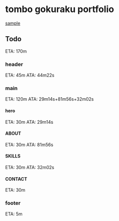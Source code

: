 # tombo gokuraku portfolio

[sample](https://tombo-gokuraku.github.io/portfolio/)

## Todo
ETA: 170m
### header
ETA: 45m
ATA: 44m22s
### main
ETA: 120m
ATA: 29m14s+81m56s+32m02s
#### hero
ETA: 30m
ATA: 29m14s
#### ABOUT
ETA: 30m
ATA: 81m56s
#### SKILLS
ETA: 30m
ATA: 32m02s
#### CONTACT
ETA: 30m
### footer
ETA: 5m
